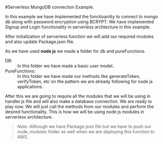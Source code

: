 #Serverless MongoDB connection Example.

In this example we have implemented the functioanlity to connect to mongo db along with password encryption using BCRYPT. We have implemented Signup and Login functionality in serverless archtecture in this example.

After initialization of serverless function we will add our required modules and also update Package.json file.

As we have used <b>node js</b> we made a folder for db and pureFunctions.


<dl>
  <dt>DB:</dt>
  <dd>In this folder we have made a basic user model..</dd>

  <dt>PureFunctions:</dt>
  <dd>In this folder we have made our methods like generateToken, verifyToken, etc on the pattern we are already following for node js applications.</dd>
</dl>

After this we are going to require all the modules that we will be using in handler.js file and will also make a database connection. 
We are ready to play now. We will just call the methods from our modules and perform the desired functionality. 
This is how we will be using node js modules in serverless architecture.

> *Note:* Although we have Package.json file but we have to push our node_modules folder as well when we are deploying this function to AWS.
